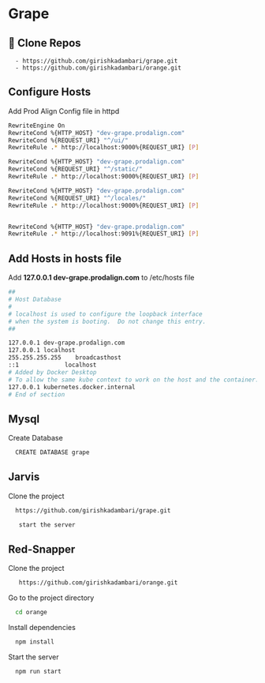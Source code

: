 
# Grape 




## 🔗 Clone Repos
      - https://github.com/girishkadambari/grape.git
      - https://github.com/girishkadambari/orange.git
      



    
## Configure  Hosts
Add Prod Align Config file in httpd

```bash
RewriteEngine On
RewriteCond %{HTTP_HOST} "dev-grape.prodalign.com"
RewriteCond %{REQUEST_URI} "^/ui/"
RewriteRule .* http://localhost:9000%{REQUEST_URI} [P]   

RewriteCond %{HTTP_HOST} "dev-grape.prodalign.com"
RewriteCond %{REQUEST_URI} "^/static/"
RewriteRule .* http://localhost:9000%{REQUEST_URI} [P]   

RewriteCond %{HTTP_HOST} "dev-grape.prodalign.com"
RewriteCond %{REQUEST_URI} "^/locales/"
RewriteRule .* http://localhost:9000%{REQUEST_URI} [P]     


RewriteCond %{HTTP_HOST} "dev-grape.prodalign.com"
RewriteRule .* http://localhost:9091%{REQUEST_URI} [P]

```
## Add Hosts in hosts file 
Add **127.0.0.1 dev-grape.prodalign.com** to /etc/hosts file



```bash
##
# Host Database
#
# localhost is used to configure the loopback interface
# when the system is booting.  Do not change this entry.
##

127.0.0.1 dev-grape.prodalign.com
127.0.0.1 localhost
255.255.255.255    broadcasthost
::1             localhost
# Added by Docker Desktop
# To allow the same kube context to work on the host and the container:
127.0.0.1 kubernetes.docker.internal
# End of section
```

## Mysql

Create Database
```bash
  CREATE DATABASE grape
```


## Jarvis

Clone the project

```bash
  https://github.com/girishkadambari/grape.git
```
```bash
   start the server
  ```



## Red-Snapper

Clone the project

```bash
   https://github.com/girishkadambari/orange.git
```

Go to the project directory

```bash
  cd orange
```

Install dependencies

```bash
  npm install
```

Start the server

```bash
  npm run start
```

